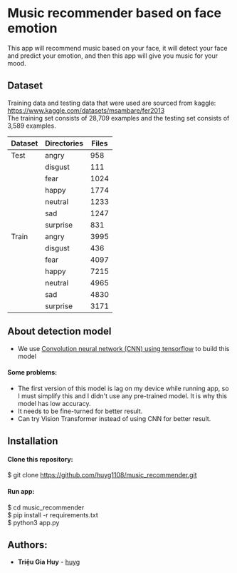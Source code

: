 # Music recommender based on face emotion

This app will recommend music based on your face, it will detect your face and predict your emotion, and then this app will give you music for your mood.

## Dataset
Training data and testing data that were used are sourced from kaggle: https://www.kaggle.com/datasets/msambare/fer2013 <br/> The training set consists of 28,709 examples and the testing set consists of 3,589 examples.

Dataset       | Directories     | Files
------------- | -------------   | -------------
Test          | angry           | 958
|             | disgust         | 111
|             | fear            | 1024
|             | happy           | 1774
|             | neutral         | 1233
|             | sad             | 1247
|             | surprise        | 831
Train         | angry           | 3995
|             | disgust         | 436
|             | fear            | 4097
|             | happy           | 7215
|             | neutral         | 4965
|             | sad             | 4830
|             | surprise        | 3171

## About detection model
* We use [Convolution neural network (CNN) using tensorflow](https://www.tensorflow.org/tutorials/images/cnn) to build this model
#### Some problems: 
* The first version of this model is lag on my device while running app, so I must simplify this and I didn't use any pre-trained model. It is why this model has low accuracy.
* It needs to be fine-turned for better result.
* Can try Vision Transformer instead of using CNN for better result.

## Installation
#### Clone this repository: 
$ git clone https://github.com/huyg1108/music_recommender.git

#### Run app:
$ cd music_recommender <br/>
$ pip install -r requirements.txt <br/>
$ python3 app.py

## Authors:
- **Triệu Gia Huy** - [huyg](https://github.com/huyg1108)
